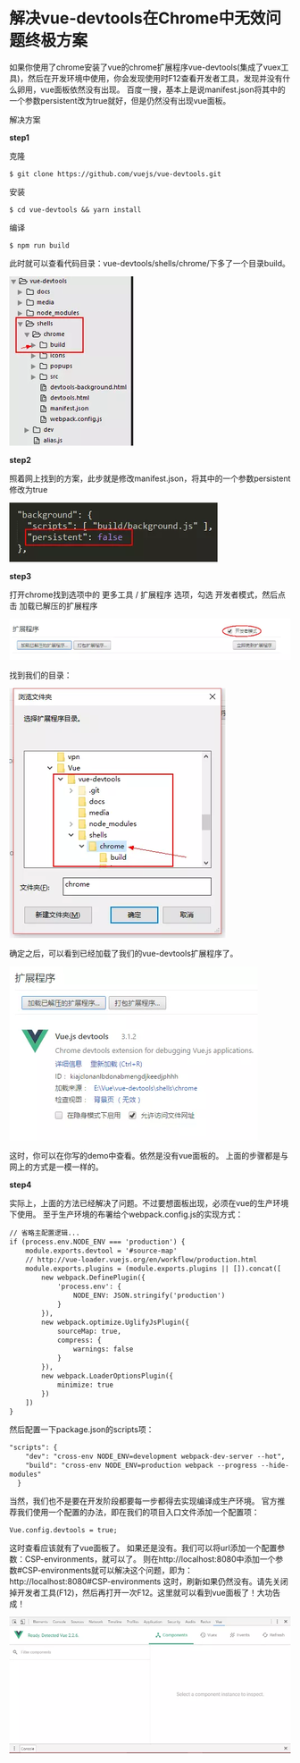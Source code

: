 # 解决vue-devtools在Chrome中无效问题终极方案

如果你使用了chrome安装了vue的chrome扩展程序vue-devtools(集成了vuex工具)，然后在开发环境中使用，你会发现使用时F12查看开发者工具，发现并没有什么卵用，vue面板依然没有出现。
百度一搜，基本上是说manifest.json将其中的一个参数persistent改为true就好，但是仍然没有出现vue面板。

解决方案

**step1**

克隆
```
$ git clone https://github.com/vuejs/vue-devtools.git
```

安装
```
$ cd vue-devtools && yarn install
```

编译
```
$ npm run build
```

此时就可以查看代码目录：vue-devtools/shells/chrome/下多了一个目录build。

![1](./vue-devtools/1.png)

**step2**

照着网上找到的方案，此步就是修改manifest.json，将其中的一个参数persistent修改为true

![2](./vue-devtools/2.png)

**step3**

打开chrome找到选项中的 更多工具 / 扩展程序 选项，勾选 开发者模式，然后点击 加载已解压的扩展程序

![3](./vue-devtools/3.png)

找到我们的目录：

![4](./vue-devtools/4.png)

确定之后，可以看到已经加载了我们的vue-devtools扩展程序了。

![5](./vue-devtools/5.png)

这时，你可以在你写的demo中查看。依然是没有vue面板的。
上面的步骤都是与网上的方式是一模一样的。

**step4**

实际上，上面的方法已经解决了问题。不过要想面板出现，必须在vue的生产环境下使用。
至于生产环境的布署给个webpack.config.js的实现方式：
```
// 省略主配置逻辑...
if (process.env.NODE_ENV === 'production') {
    module.exports.devtool = '#source-map'
    // http://vue-loader.vuejs.org/en/workflow/production.html
    module.exports.plugins = (module.exports.plugins || []).concat([
        new webpack.DefinePlugin({
            'process.env': {
                NODE_ENV: JSON.stringify('production')
            }
        }),
        new webpack.optimize.UglifyJsPlugin({
            sourceMap: true,
            compress: {
                warnings: false
            }
        }),
        new webpack.LoaderOptionsPlugin({
            minimize: true
        })
    ])
}
```
然后配置一下package.json的scripts项：
```
"scripts": {
    "dev": "cross-env NODE_ENV=development webpack-dev-server --hot",
    "build": "cross-env NODE_ENV=production webpack --progress --hide-modules"
  }
```
当然，我们也不是要在开发阶段都要每一步都得去实现编译成生产环境。
官方推荐我们使用一个配置的办法，即在我们的项目入口文件添加一个配置项：
```
Vue.config.devtools = true;
```
这时查看应该就有了vue面板了。
如果还是没有。我们可以将url添加一个配置参数：CSP-environments，就可以了。
则在http://localhost:8080中添加一个参数#CSP-environments就可以解决这个问题，即为：http://localhost:8080#CSP-environments
这时，刷新如果仍然没有。请先关闭掉开发者工具(F12)，然后再打开一次F12。这里就可以看到vue面板了！大功告成！

![6](./vue-devtools/6.png)